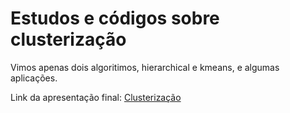 # Estudos e códigos sobre clusterização

Vimos apenas dois algoritimos, hierarchical e kmeans, e algumas aplicações. 

Link da apresentação final: [Clusterização](https://docs.google.com/presentation/d/1PNbvh5BQUrYKJou646lYuUoS2b5YlE8xg3TZudu0wEk/edit#slide=id.gdea7ee170b_0_202)

